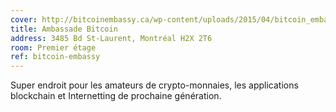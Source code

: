 ```yaml
---
cover: http://bitcoinembassy.ca/wp-content/uploads/2015/04/bitcoin_embassy.jpg
title: Ambassade Bitcoin
address: 3485 Bd St-Laurent, Montréal H2X 2T6
room: Premier étage
ref: bitcoin-embassy
---
```

Super endroit pour les amateurs de crypto-monnaies, les applications blockchain et Internetting de prochaine génération.
